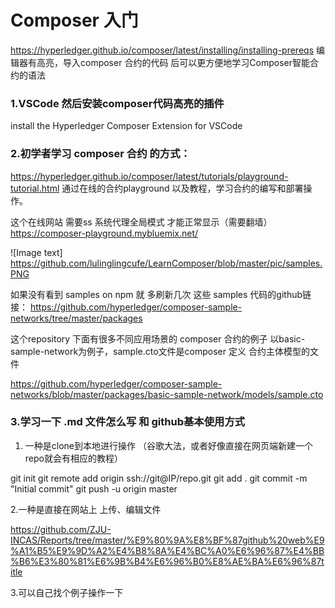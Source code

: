 # Composer 入门


https://hyperledger.github.io/composer/latest/installing/installing-prereqs
编辑器有高亮，导入composer 合约的代码 后可以更方便地学习Composer智能合约的语法

### 1.VSCode 然后安装composer代码高亮的插件

install the Hyperledger Composer Extension for VSCode

### 2.初学者学习 composer 合约 的方式：

https://hyperledger.github.io/composer/latest/tutorials/playground-tutorial.html
通过在线的合约playground 以及教程，学习合约的编写和部署操作。

这个在线网站 需要ss 系统代理全局模式 才能正常显示（需要翻墙）
https://composer-playground.mybluemix.net/

![Image text] https://github.com/lulinglingcufe/LearnComposer/blob/master/pic/samples.PNG


如果没有看到 samples on npm 就 多刷新几次
这些 samples 代码的github链接：
https://github.com/hyperledger/composer-sample-networks/tree/master/packages

这个repository 下面有很多不同应用场景的 composer 合约的例子
以basic-sample-network为例子，sample.cto文件是composer 定义 合约主体模型的文件

https://github.com/hyperledger/composer-sample-networks/blob/master/packages/basic-sample-network/models/sample.cto

### 3.学习一下 .md 文件怎么写 和 github基本使用方式

1. 一种是clone到本地进行操作 （谷歌大法，或者好像直接在网页端新建一个repo就会有相应的教程）

git init
git remote add origin ssh://git@IP/repo.git
git add .
git commit -m "Initial commit"
git push -u origin master



 2.一种是直接在网站上 上传、编辑文件

https://github.com/ZJU-INCAS/Reports/tree/master/%E9%80%9A%E8%BF%87github%20web%E9%A1%B5%E9%9D%A2%E4%B8%8A%E4%BC%A0%E6%96%87%E4%BB%B6%E3%80%81%E6%9B%B4%E6%96%B0%E8%AE%BA%E6%96%87title

3.可以自己找个例子操作一下

